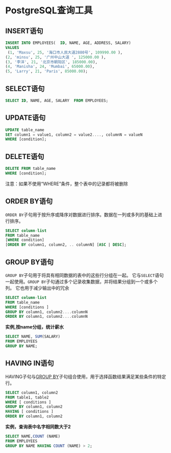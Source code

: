 # PostgreSQL查询工具

##  INSERT语句

```sql
INSERT INTO EMPLOYEES(  ID, NAME, AGE, ADDRESS, SALARY)  
VALUES
 (1, 'Maxsu', 25, '海口市人民大道2880号', 109990.00 ), 
(2, 'minsu', 25, '广州中山大道 ', 125000.00 ), 
(3, '李洋', 21, '北京市朝阳区', 185000.00),   
(4, 'Manisha', 24, 'Mumbai', 65000.00), 
(5, 'Larry', 21, 'Paris', 85000.00);
```

## SELECT语句

```sql
SELECT ID, NAME, AGE, SALARY  FROM EMPLOYEES;
```

## UPDATE语句

```sql
UPDATE table_name  
SET column1 = value1, column2 = value2...., columnN = valueN  
WHERE [condition];
```

## DELETE语句

```sql
DELETE FROM table_name  
WHERE [condition];
```

注意：如果不使用“WHERE”条件，整个表中的记录都将被删除 

## ORDER BY语句

`ORDER BY`子句用于按升序或降序对数据进行排序。数据在一列或多列的基础上进行排序。 

```sql
SELECT column-list  
FROM table_name  
[WHERE condition]  
[ORDER BY column1, column2, .. columnN] [ASC | DESC];
```

## GROUP BY语句

`GROUP BY`子句用于将具有相同数据的表中的这些行分组在一起。 它与`SELECT`语句一起使用。`GROUP BY`子句通过多个记录收集数据，并将结果分组到一个或多个列。 它也用于减少输出中的冗余

```sql
SELECT column-list  
FROM table_name  
WHERE [conditions ]  
GROUP BY column1, column2....columnN  
ORDER BY column1, column2....columnN
```

**实例,按name分组，统计薪水**

```sql
SELECT NAME, SUM(SALARY)   
FROM EMPLOYEES   
GROUP BY NAME;
```

## HAVING IN语句

HAVING子句与[GROUP BY](http://www.yiibai.com/postgresql/postgresql-group-by-clause.html)子句组合使用，用于选择函数结果满足某些条件的特定行。 

```sql
SELECT column1, column2  
FROM table1, table2  
WHERE [ conditions ]  
GROUP BY column1, column2  
HAVING [ conditions ]  
ORDER BY column1, column2
```

**实例，查询表中名字相同数大于2**

```sql
SELECT NAME,COUNT (NAME) 
FROM EMPLOYEES  
GROUP BY NAME HAVING COUNT (NAME) > 2;
```